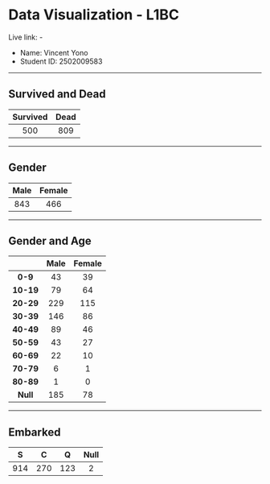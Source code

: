 # Data Visualization - L1BC

Live link: -

- Name: Vincent Yono
- Student ID: 2502009583

---

## Survived and Dead

| Survived | Dead |
| :------: | :--: |
|   500    | 809  |

---

## Gender

| Male | Female |
| :--: | :----: |
| 843  |  466   |

---

## Gender and Age

|           | Male | Female |
| :-------: | :--: | :----: |
|  **0-9**  |  43  |   39   |
| **10-19** |  79  |   64   |
| **20-29** | 229  |  115   |
| **30-39** | 146  |   86   |
| **40-49** |  89  |   46   |
| **50-59** |  43  |   27   |
| **60-69** |  22  |   10   |
| **70-79** |  6   |   1    |
| **80-89** |  1   |   0    |
| **Null**  | 185  |   78   |

---

## Embarked

|  S  |  C  |  Q  | Null |
| :-: | :-: | :-: | :--: |
| 914 | 270 | 123 |  2   |
